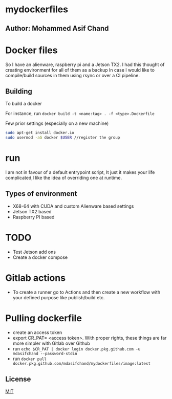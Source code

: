 # mydockerfiles

## Author: Mohammed Asif Chand

# Docker files 

So I have an alienware, raspberry pi and a Jetson TX2.  I had this thought of creating environment for all of them as a backup In case I would like to compile/build sources in them using rsync or over a CI pipeline. 

## Building

To build a docker

For instance, run ``` docker build -t <name:tag> . -f <type>.Dockerfile ```


Few prior settings (especially on a new machine)


```bash
sudo apt-get install docker.io
sudo usermod -aG docker $USER //register the group

```
# run 

I am not in favour of a default entrypoint script, It just it makes your life complicated,I like the idea of overriding one at runtime. 


## Types of environment

- X68-64 with CUDA and custom Alienware based settings
- Jetson TX2 based
- Raspberry PI based

# TODO

- Test Jetson add ons 
- Create a docker compose

# Gitlab actions

- To create a runner go to Actions and then create a new workflow with your defined purpose like publish/build etc.

# Pulling dockerfile 

- create an access token
- export CR_PAT= \<access token\>. With proper rights, these things are far more simpler with Gitlab over Github
- run `echo $CR_PAT | docker login docker.pkg.github.com -u mdasifchand --password-stdin`
- run `docker pull  docker.pkg.github.com/mdasifchand/mydockerfiles/image:latest`
 




## License
[MIT](https://choosealicense.com/licenses/mit/)
